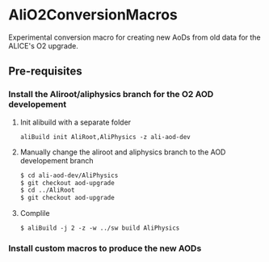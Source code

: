 # AliO2ConversionMacros
Experimental conversion macro for creating new AoDs from old data for the ALICE's O2 upgrade.

## Pre-requisites

### Install the Aliroot/aliphysics branch for the O2 AOD developement

1. Init alibuild with a separate folder
   ```
   aliBuild init AliRoot,AliPhysics -z ali-aod-dev
   ```

2. Manually change the aliroot and aliphysics branch to the AOD developement branch
   ```bash
   $ cd ali-aod-dev/AliPhysics
   $ git checkout aod-upgrade
   $ cd ../AliRoot
   $ git checkout aod-upgrade
   ```

3. Complile
   ```
   $ aliBuild -j 2 -z -w ../sw build AliPhysics
   ```
### Install custom macros to produce the new AODs
